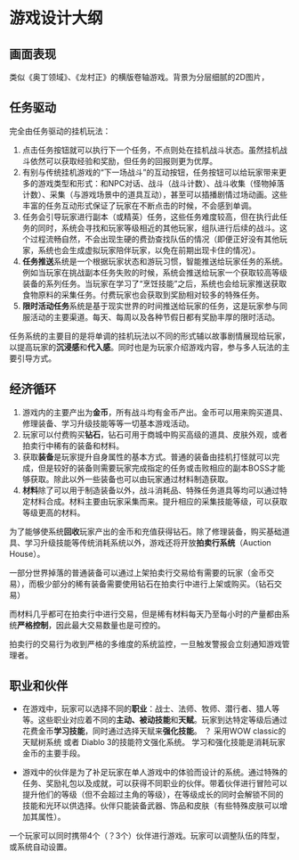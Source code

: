 # 游戏设计大纲
## 画面表现
类似《奥丁领域》、《龙村正》的横版卷轴游戏。背景为分层细腻的2D图片，

## 任务驱动
完全由任务驱动的挂机玩法：
1. 点击任务按钮就可以执行下一个任务，不点则处在挂机战斗状态。虽然挂机战斗依然可以获取经验和奖励，但任务的回报则更为优厚。
2. 有别与传统挂机游戏的“下一场战斗”的互动按钮，任务按钮可以给玩家带来更多的游戏类型和形式：和NPC对话、战斗（战斗计数）、战斗收集（怪物掉落计数）、采集（与游戏场景中的道具互动），甚至可以插播剧情过场动画。这些丰富的任务互动形式保证了玩家在不断点击的时候，不会感到单调。
3. 任务会引导玩家进行副本（或精英）任务，这些任务难度较高，但在执行此任务的同时，系统会寻找和玩家等级相近的其他玩家，组队进行后续的战斗。这个过程流畅自然，不会出现生硬的费劲查找队伍的情况（即便正好没有其他玩家，系统也会生成虚拟玩家陪伴玩家，以免在前期出现卡住的情况）。
4. **任务推送**系统是一个根据玩家状态和游玩习惯，智能推送给玩家任务的系统。例如当玩家在挑战副本任务失败的时候，系统会推送给玩家一个获取较高等级装备的系列任务。当玩家在学习了“烹饪技能”之后，系统也会给玩家推送获取食物原料的采集任务。付费玩家也会获取到奖励相对较多的特殊任务。
5. **限时活动任务**系统是基于现实世界的时间推送给玩家的任务，这是玩家参与同服活动的主要渠道。每天、每周以及各种节假日都有奖励丰厚的限时活动。

任务系统的主要目的是将单调的挂机玩法以不同的形式辅以故事剧情展现给玩家，以提高玩家的**沉浸感**和**代入感**。同时也是为玩家介绍游戏内容，参与多人玩法的主要引导方式。

## 经济循环
1. 游戏内的主要产出为**金币**，所有战斗均有金币产出。金币可以用来购买道具、修理装备、学习升级技能等等一切基本游戏活动。
2. 玩家可以付费购买**钻石**，钻石可用于商城中购买高级的道具、皮肤外观，或者拍卖行中稀有的装备和材料。
3. 获取**装备**是玩家提升自身属性的基本方式。普通的装备由挂机打怪就可以完成，但是较好的装备则需要玩家完成指定的任务或击败相应的副本BOSS才能够获取。除此以外一些装备也可以由玩家通过材料制造获取。
4. **材料**除了可以用于制造装备以外，战斗消耗品、特殊任务道具等均可以通过特定材料合成。材料主要由玩家采集而来。提升相应的采集技能等级，可以获取等级更高的材料。

为了能够使系统**回收**玩家产出的金币和充值获得钻石。除了修理装备，购买基础道具、学习升级技能等传统消耗系统以外，游戏还将开放**拍卖行系统**（Auction House）。

一部分世界掉落的普通装备可以通过上架拍卖行交易给有需要的玩家（金币交易），而极少部分的稀有装备需要使用钻石在拍卖行中进行上架或购买。（钻石交易）

而材料几乎都可在拍卖行中进行交易，但是稀有材料每天乃至每小时的产量都由系统**严格控制**，因此最大交易数量也是可控的。

拍卖行的交易行为收到严格的多维度的系统监控，一旦触发警报会立刻通知游戏管理者。

## 职业和伙伴
* 在游戏中，玩家可以选择不同的**职业**：战士、法师、牧师、潜行者、猎人等等。这些职业对应着不同的**主动、被动技能**和**天赋**。玩家到达特定等级后通过花费金币**学习技能**，同时通过选择天赋来**强化技能**。
？ 采用WOW classic的天赋树系统 或者 Diablo 3的技能符文强化系统。
学习和强化技能是消耗玩家金币的主要手段。

* 游戏中的伙伴是为了补足玩家在单人游戏中的体验而设计的系统。通过特殊的任务、奖励礼包以及成就，可以获得不同职业的伙伴。带着伙伴进行冒险可以提升他们的等级（但不会超过主角的等级），在等级成长的同时会解锁不同的技能和光环以供选择。伙伴只能装备武器、饰品和皮肤（有些特殊皮肤可以增加其属性）。

一个玩家可以同时携带4个（？3个）伙伴进行游戏。玩家可以调整队伍的阵型，或系统自动设置。




